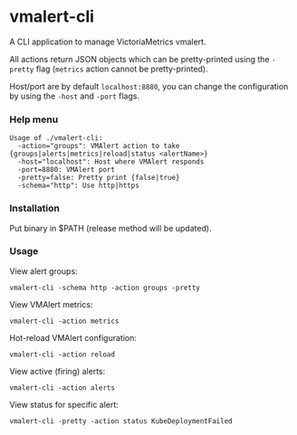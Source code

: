 # vmalert-cli

A CLI application to manage VictoriaMetrics vmalert.

All actions return JSON objects which can be pretty-printed using the `-pretty` flag (`metrics` action cannot be pretty-printed).

Host/port are by default `localhost:8880`, you can change the configuration by using the `-host` and `-port` flags.

### Help menu

```console
Usage of ./vmalert-cli:
  -action="groups": VMAlert action to take {groups|alerts|metrics|reload|status <alertName>}
  -host="localhost": Host where VMAlert responds
  -port=8880: VMAlert port
  -pretty=false: Pretty print {false|true}
  -schema="http": Use http|https
```

### Installation 
 
Put binary in $PATH (release method will be updated).

### Usage

View alert groups:
```
vmalert-cli -schema http -action groups -pretty
```

View VMAlert metrics:
```
vmalert-cli -action metrics
```

Hot-reload VMAlert configuration:
```
vmalert-cli -action reload
```

View active (firing) alerts:
```
vmalert-cli -action alerts
```

View status for specific alert:
```
vmalert-cli -pretty -action status KubeDeploymentFailed
```